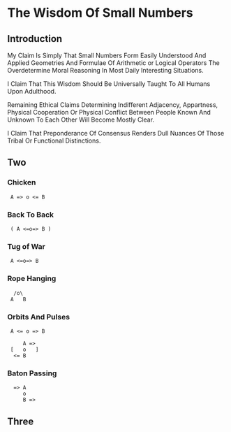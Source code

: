 # The Wisdom Of Small Numbers

## Introduction

My Claim Is Simply That Small Numbers Form Easily Understood And Applied Geometries And Formulae Of Arithmetic or Logical Operators The Overdetermine Moral Reasoning In Most Daily Interesting Situations. 

I Claim That This Wisdom Should Be Universally Taught To All Humans Upon Adulthood.

Remaining Ethical Claims Determining Indifferent Adjacency, Appartness, Physical Cooperation Or Physical Conflict Between People Known And Unknown To Each Other Will Become Mostly Clear.

I Claim That Preponderance Of Consensus Renders Dull Nuances Of Those Tribal Or Functional Distinctions.

## Two

### Chicken

     A => o <= B

### Back To Back

     ( A <=o=> B )

### Tug of War

     A <=o=> B

### Rope Hanging

      /o\
     A   B


### Orbits And Pulses

     A <= o => B

         A =>
     [   o   ]   
      <= B

### Baton Passing

      => A
         o
         B =>


## Three



